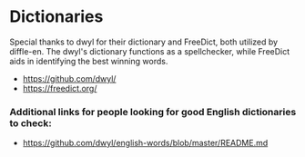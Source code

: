# Dictionaries
Special thanks to dwyl for their dictionary and FreeDict, both utilized by diffle-en. The dwyl's dictionary functions as a spellchecker, while FreeDict aids in identifying the best winning words.
- https://github.com/dwyl/
- https://freedict.org/

### Additional links for people looking for good English dictionaries to check:
- https://github.com/dwyl/english-words/blob/master/README.md
